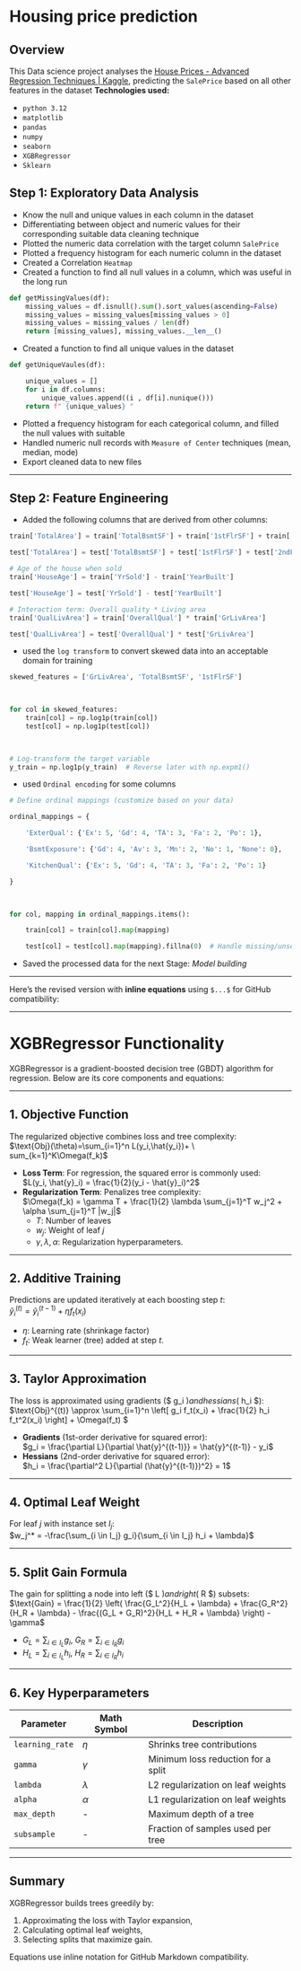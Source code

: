 # Housing price prediction

## Overview 
This Data science project analyses the [House Prices - Advanced Regression Techniques | Kaggle](https://www.kaggle.com/competitions/house-prices-advanced-regression-techniques), predicting the `SalePrice` based on all other features in the dataset
**Technologies used:**
- `python 3.12`
- `matplotlib`
- `pandas`
- `numpy`
- `seaborn`
- `XGBRegressor`
- `Sklearn`
## Step 1: Exploratory Data Analysis 

- Know the null and unique values in each column in the dataset 
- Differentiating between object and numeric values for their corresponding suitable data cleaning technique 
- Plotted the numeric data correlation with the target column `SalePrice`
- Plotted a frequency histogram for each numeric column in the dataset
- Created a Correlation `Heatmap` 
- Created a function to find all null values in a column, which was useful in the long run
```python
def getMissingValues(df):
    missing_values = df.isnull().sum().sort_values(ascending=False)
    missing_values = missing_values[missing_values > 0]
    missing_values = missing_values / len(df)
    return [missing_values], missing_values.__len__()
```

- Created a function to find all unique values in the dataset
```python
def getUniqueVaules(df):

    unique_values = []
    for i in df.columns:
        unique_values.append((i , df[i].nunique()))
    return f" {unique_values} "
```

- Plotted a frequency histogram for each categorical column, and filled the null values with suitable 
- Handled numeric null records with `Measure of Center` techniques (mean, median, mode)
- Export cleaned data to new files

--- 
## Step 2: Feature Engineering
- Added the following columns that are derived from other columns:
```python 
train['TotalArea'] = train['TotalBsmtSF'] + train['1stFlrSF'] + train['2ndFlrSF']

test['TotalArea'] = test['TotalBsmtSF'] + test['1stFlrSF'] + test['2ndFlrSF']

# Age of the house when sold
train['HouseAge'] = train['YrSold'] - train['YearBuilt']

test['HouseAge'] = test['YrSold'] - test['YearBuilt']

# Interaction term: Overall quality * Living area
train['QualLivArea'] = train['OverallQual'] * train['GrLivArea']

test['QualLivArea'] = test['OverallQual'] * test['GrLivArea']
```

- used the `log transform` to convert skewed data into an acceptable domain for training
```python
skewed_features = ['GrLivArea', 'TotalBsmtSF', '1stFlrSF']

  

for col in skewed_features:
    train[col] = np.log1p(train[col])
    test[col] = np.log1p(test[col])

  

# Log-transform the target variable
y_train = np.log1p(y_train)  # Reverse later with np.expm1()
```

- used `Ordinal encoding` for some columns 
```python 
# Define ordinal mappings (customize based on your data)

ordinal_mappings = {

    'ExterQual': {'Ex': 5, 'Gd': 4, 'TA': 3, 'Fa': 2, 'Po': 1},

    'BsmtExposure': {'Gd': 4, 'Av': 3, 'Mn': 2, 'No': 1, 'None': 0},

    'KitchenQual': {'Ex': 5, 'Gd': 4, 'TA': 3, 'Fa': 2, 'Po': 1}

}

  

for col, mapping in ordinal_mappings.items():

    train[col] = train[col].map(mapping)

    test[col] = test[col].map(mapping).fillna(0)  # Handle missing/unseen categories in test
```

- Saved the processed data for the next Stage: *Model building*

---

Here’s the revised version with **inline equations** using `$...$` for GitHub compatibility:

---

# XGBRegressor Functionality

XGBRegressor is a gradient-boosted decision tree (GBDT) algorithm for regression. Below are its core components and equations:

---

## 1. **Objective Function**
The regularized objective combines loss and tree complexity:  
$\text{Obj}(\theta)=\sum_{i=1}^n L(y_i,\hat{y_i})+ \ sum_{k=1}^K\Omega(f_k)$  
- **Loss Term**: For regression, the squared error is commonly used:  
  $L(y_i, \hat{y}_i) = \frac{1}{2}(y_i - \hat{y}_i)^2$  
- **Regularization Term**: Penalizes tree complexity:  
  $\Omega(f_k) = \gamma T + \frac{1}{2} \lambda \sum_{j=1}^T w_j^2 + \alpha \sum_{j=1}^T |w_j|$  
  - $T$: Number of leaves  
  - $w_j$: Weight of leaf $j$  
  - $\gamma, \lambda, \alpha$: Regularization hyperparameters.

---

## 2. **Additive Training**
Predictions are updated iteratively at each boosting step $t$:  
$\hat{y}_i^{(t)} = \hat{y}_i^{(t-1)} + \eta f_t(x_i)$  
- $\eta$: Learning rate (shrinkage factor)  
- $f_t$: Weak learner (tree) added at step $t$.

---

## 3. **Taylor Approximation**
The loss is approximated using gradients ($ g_i $) and hessians ($ h_i $):  
$\text{Obj}^{(t)} \approx \sum_{i=1}^n \left[ g_i f_t(x_i) + \frac{1}{2} h_i f_t^2(x_i) \right] + \Omega(f_t) $  
- **Gradients** (1st-order derivative for squared error):  
  $g_i = \frac{\partial L}{\partial \hat{y}^{(t-1)}} = \hat{y}^{(t-1)} - y_i$  
- **Hessians** (2nd-order derivative for squared error):  
  $h_i = \frac{\partial^2 L}{\partial (\hat{y}^{(t-1)})^2} = 1$  

---

## 4. **Optimal Leaf Weight**
For leaf $j$ with instance set $I_j$:  
$w_j^* = -\frac{\sum_{i \in I_j} g_i}{\sum_{i \in I_j} h_i + \lambda}$

---

## 5. **Split Gain Formula**
The gain for splitting a node into left ($ L $) and right ($ R $) subsets:  
$\text{Gain} = \frac{1}{2} \left( \frac{G_L^2}{H_L + \lambda} + \frac{G_R^2}{H_R + \lambda} - \frac{(G_L + G_R)^2}{H_L + H_R + \lambda} \right) - \gamma$  
- $G_L = \sum_{i \in I_L} g_i$, $G_R = \sum_{i \in I_R} g_i$  
- $H_L = \sum_{i \in I_L} h_i$, $H_R = \sum_{i \in I_R} h_i$  

---

## 6. **Key Hyperparameters**
| Parameter       | Math Symbol | Description                          |
|-----------------|-------------|--------------------------------------|
| `learning_rate` | $\eta$    | Shrinks tree contributions           |
| `gamma`         | $\gamma$  | Minimum loss reduction for a split   |
| `lambda`        | $\lambda$ | L2 regularization on leaf weights   |
| `alpha`         | $\alpha$  | L1 regularization on leaf weights   |
| `max_depth`     | -           | Maximum depth of a tree              |
| `subsample`     | -           | Fraction of samples used per tree    |

---

## Summary
XGBRegressor builds trees greedily by:  
1. Approximating the loss with Taylor expansion,  
2. Calculating optimal leaf weights,  
3. Selecting splits that maximize gain.  

Equations use inline notation for GitHub Markdown compatibility.
